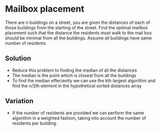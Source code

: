 # Mailbox placement
There are n buildings on a street, you are given the distances of each of those buildings from the
starting of the street. Find the optimal mailbox placement such that the distance the residents
must walk to the mail box should be minimal from all the buildings. Assume all buildings have
same number of residents

## Solution
- Reduce this problem to finding the median of all the distances
- The median is the point which is closest from all the buildings
- To find the median effeciently we can use the kth largest algorithm and find the n/2th element
  in the hypothetical sorted distances array

## Variation
- If the number of residents are provided we can perform the same algorithm in a weighted fashion,
 taking into account the number of residents per building.
